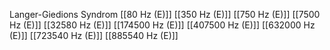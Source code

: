 Langer-Giedions Syndrom
[[80 Hz (E)]]
[[350 Hz (E)]]
[[750 Hz (E)]]
[[7500 Hz (E)]]
[[32580 Hz (E)]]
[[174500 Hz (E)]]
[[407500 Hz (E)]]
[[632000 Hz (E)]]
[[723540 Hz (E)]]
[[885540 Hz (E)]]